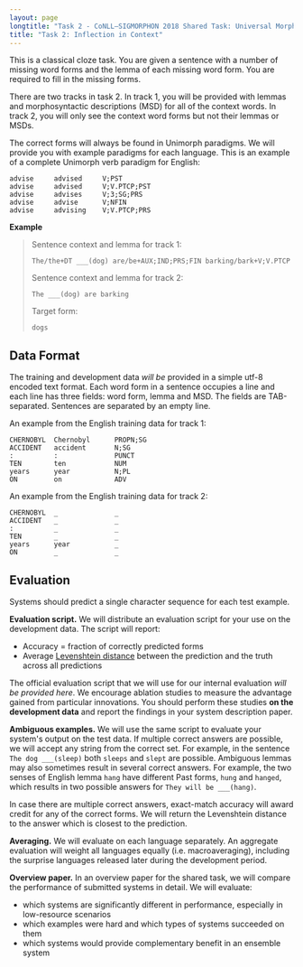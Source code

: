```yaml
---
layout: page
longtitle: "Task 2 - CoNLL–SIGMORPHON 2018 Shared Task: Universal Morphological Reinflection"
title: "Task 2: Inflection in Context"
---
```


This is a classical cloze task. You are given a sentence with a number
of missing word forms and the lemma of each missing word form. You
are required to fill in the missing forms.

There are two tracks in task 2. In track 1, you will be provided with
lemmas and morphosyntactic descriptions (MSD) for all of the context
words. In track 2, you will only see the context word forms but not
their lemmas or MSDs.

The correct forms will always be found in Unimorph paradigms. We will
provide you with example paradigms for each language. This is an
example of a complete Unimorph verb paradigm for English:

```
advise     advised     V;PST
advise     advised     V;V.PTCP;PST
advise     advises     V;3;SG;PRS
advise     advise      V;NFIN
advise     advising    V;V.PTCP;PRS
```

**Example**

> Sentence context and lemma for track 1:
> 
> `The/the+DT ___(dog) are/be+AUX;IND;PRS;FIN barking/bark+V;V.PTCP`
>
> Sentence context and lemma for track 2:
>
> `The ___(dog) are barking`
>
> Target form:
>
> `dogs`


## Data Format

The training and development data *will be* provided in a simple utf-8
encoded text format. Each word form in a sentence occupies a line and
each line has three fields: word form, lemma and MSD. The fields are
TAB-separated. Sentences are separated by an empty line.

An example from the English training data for track 1:

```
CHERNOBYL  Chernobyl      PROPN;SG
ACCIDENT   accident       N;SG
:          :              PUNCT
TEN        ten            NUM
years      year           N;PL
ON         on             ADV
```

An example from the English training data for track 2:

```
CHERNOBYL  _              _
ACCIDENT   _              _
:          _              _
TEN        _              _
years      year           _
ON         _              _
```

## Evaluation

Systems should predict a single character sequence for each test example.

**Evaluation script.** We will distribute an evaluation script for your use on the development data. The script will report:

* Accuracy = fraction of correctly predicted forms
* Average [Levenshtein distance](https://en.wikipedia.org/wiki/Levenshtein_distance) between the prediction and the truth across all predictions

The official evaluation script that we will use for our internal evaluation *will be provided here*. We encourage ablation studies to measure the advantage gained from particular innovations. You should perform these studies **on the development data** and report the findings in your system description paper.

**Ambiguous examples.** We will use the same script to evaluate your
  system's output on the test data. If multiple correct answers are
  possible, we will accept any string from the correct set. For
  example, in the sentence `The dog ___(sleep)` both `sleeps` and
  `slept` are possible. Ambiguous lemmas may also sometimes result in
  several correct answers. For example, the two senses of English
  lemma `hang` have different Past forms, `hung` and `hanged`, which
  results in two possible answers for `They will be ___(hang)`.

  In case there are multiple correct answers, exact-match accuracy  will
  award credit for any of the correct forms.
   We will return the Levenshtein distance to the answer which is closest to the prediction.


**Averaging.** We will evaluate on each language separately. An aggregate evaluation will weight all languages equally (i.e. macroaveraging), including the surprise languages released later during the development period.

**Overview paper.** In an overview paper for the shared task, we will compare the performance of submitted systems in detail. We will evaluate:

* which systems are significantly different in performance, especially in low-resource scenarios
* which examples were hard and which types of systems succeeded on them
* which systems would provide complementary benefit in an ensemble system

